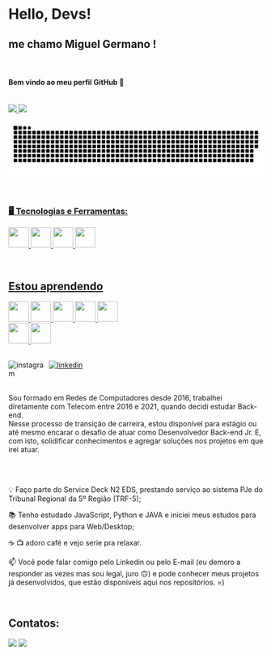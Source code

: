 # Hello, Devs!
## me chamo Miguel Germano ! 
</br>

#### Bem vindo ao meu perfil GitHub 👋
</br>

<div>
<a href="https://github.com/omiguelgermano">
<img height="180em" src="https://github-readme-stats.vercel.app/api/top-langs/?username=omiguelgermano&layout=compact&langs_count=7&theme=dracula"/>
<img height="180em" src="https://github-readme-stats.vercel.app/api?username=omiguelgermano&show_icons=true&theme=dracula&include_all_commits=true&count_private=true"/>
</div>

![Snake animation](https://github.com/omiguelgermano/omiguelgermano/blob/output/github-contribution-grid-snake.svg)

</br>

### 🖥️ Tecnologias e Ferramentas:
 <img src="https://cdn.jsdelivr.net/gh/devicons/devicon/icons/mysql/mysql-original.svg" width="40" height="40"/> <img src="https://cdn.jsdelivr.net/gh/devicons/devicon/icons/vscode/vscode-original.svg" width="40" height="40"/>
 <img src="https://cdn.jsdelivr.net/gh/devicons/devicon/icons/wordpress/wordpress-plain.svg" width="40" height="40"/>  <img src="https://cdn.jsdelivr.net/gh/devicons/devicon/icons/github/github-original.svg" width="40" height="40"/>
 
 </br>

 ## Estou aprendendo

 <img src="https://cdn.jsdelivr.net/gh/devicons/devicon/icons/html5/html5-original.svg" width="40" height="40"/>  <img src="https://cdn.jsdelivr.net/gh/devicons/devicon/icons/css3/css3-original.svg" width="40" height="40"/>
 <img src="https://cdn.jsdelivr.net/gh/devicons/devicon/icons/javascript/javascript-original.svg" width="40" height="40"/>
 <img src="https://cdn.jsdelivr.net/gh/devicons/devicon/icons/csharp/csharp-original.svg"  width="40" height="40"/>
 <img src="https://cdn.jsdelivr.net/gh/devicons/devicon/icons/mysql/mysql-original-wordmark.svg"  width="40" height="40"/>      
 <img src="https://cdn.jsdelivr.net/gh/devicons/devicon/icons/python/python-original.svg" width="40" height="40"/>
 <img src="https://cdn.jsdelivr.net/gh/devicons/devicon/icons/java/java-original.svg" width="40" height="40"/>
 
 </br>

<div>
 <a href="https://www.instagram.com/omiguelgermano/">
    <img align="left" width="80px" src="https://i.ibb.co/qkGSp1D/instagram.png" alt="instagram" style="vertical-align:top;">
  </a> 
  
 <!-- 
  <a href="https://twitter.com/#">
    <img align="left" width="80px" src="https://i.ibb.co/ZcFHDpv/twitter.png" alt="twitter" style="vertical-align:top;">
  </a>
-->
  <a href="https://www.linkedin.com/in/omiguelgermano">
    <img width="80px" src="https://i.ibb.co/RyZx12b/linkedin.png" alt="linkedin" style="vertical-align:top;">
  </a>
</div>

</br>
</br>

<div>
  <p>Sou formado em Redes de Computadores desde 2016, trabalhei diretamente com Telecom entre 2016 e 2021, quando decidi estudar Back-end.  
  </br>
  Nesse processo de transição de carreira, estou disponível para estágio ou até mesmo encarar o desafio de atuar como Desenvolvedor Back-end Jr. E, com isto, solidificar conhecimentos e agregar soluções nos projetos em que irei atuar.
</p>
</div>

</br>
</br>


💡 Faço parte do Service Deck N2 EDS, prestando serviço ao sistema PJe do Tribunal Regional da 5º Região (TRF-5);

📚 Tenho estudado JavaScript, Python e JAVA e iniciei meus estudos para desenvolver apps para Web/Desktop;

☕️ 📺 adoro café e vejo serie pra relaxar.

📫 Você pode falar comigo pelo Linkedin ou pelo E-mail (eu demoro a responder as vezes mas sou legal, juro 🙃) e pode conhecer meus projetos já desenvolvidos, que estão disponíveis aqui nos repositórios. =)

</br>


## Contatos:

<div>
<a href = "mailto:miguel86@gmail.com"><img src="https://img.shields.io/badge/Gmail-D14836?style=for-the-badge&logo=gmail&logoColor=white" target="_blank"></a>
  <a href="https://www.linkedin.com/in/omiguelgermano/"><img src="https://img.shields.io/badge/-LinkedIn-%230077B5?style=for-the-badge&logo=linkedin&logoColor=white" target="_blank"> </a>   
</div>

</br>
    
<!--
**omiguelgermano/omiguelgermano** is a ✨ _special_ ✨ repository because its `README.md` (this file) appears on your GitHub profile.

Here are some ideas to get you started:

- 🔭 I’m currently working on ...
- 🌱 I’m currently learning ...
- 👯 I’m looking to collaborate on ...
- 🤔 I’m looking for help with ...
- 💬 Ask me about ...
- 📫 How to reach me: ...
- 😄 Pronouns: ...
- ⚡ Fun fact: ...

-->
